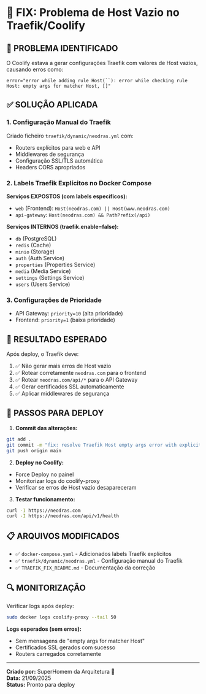 # 🔧 FIX: Problema de Host Vazio no Traefik/Coolify

## 🚨 **PROBLEMA IDENTIFICADO**

O Coolify estava a gerar configurações Traefik com valores de Host vazios, causando erros como:
```
error="error while adding rule Host(``): error while checking rule Host: empty args for matcher Host, []"
```

## ✅ **SOLUÇÃO APLICADA**

### 1. **Configuração Manual do Traefik**
Criado ficheiro `traefik/dynamic/neodras.yml` com:
- Routers explícitos para web e API
- Middlewares de segurança
- Configuração SSL/TLS automática
- Headers CORS apropriados

### 2. **Labels Traefik Explícitos no Docker Compose**

**Serviços EXPOSTOS (com labels específicos):**
- `web` (Frontend): `Host(neodras.com) || Host(www.neodras.com)`
- `api-gateway`: `Host(neodras.com) && PathPrefix(/api)`

**Serviços INTERNOS (traefik.enable=false):**
- `db` (PostgreSQL)
- `redis` (Cache)
- `minio` (Storage)
- `auth` (Auth Service)
- `properties` (Properties Service)
- `media` (Media Service)
- `settings` (Settings Service)
- `users` (Users Service)

### 3. **Configurações de Prioridade**
- API Gateway: `priority=10` (alta prioridade)
- Frontend: `priority=1` (baixa prioridade)

## 🎯 **RESULTADO ESPERADO**

Após deploy, o Traefik deve:
1. ✅ Não gerar mais erros de Host vazio
2. ✅ Rotear corretamente `neodras.com` para o frontend
3. ✅ Rotear `neodras.com/api/*` para o API Gateway
4. ✅ Gerar certificados SSL automaticamente
5. ✅ Aplicar middlewares de segurança

## 🚀 **PASSOS PARA DEPLOY**

1. **Commit das alterações:**
```bash
git add .
git commit -m "fix: resolve Traefik Host empty args error with explicit labels"
git push origin main
```

2. **Deploy no Coolify:**
- Force Deploy no painel
- Monitorizar logs do coolify-proxy
- Verificar se erros de Host vazio desapareceram

3. **Testar funcionamento:**
```bash
curl -I https://neodras.com
curl -I https://neodras.com/api/v1/health
```

## 📋 **ARQUIVOS MODIFICADOS**

- ✅ `docker-compose.yaml` - Adicionados labels Traefik explícitos
- ✅ `traefik/dynamic/neodras.yml` - Configuração manual do Traefik
- ✅ `TRAEFIK_FIX_README.md` - Documentação da correção

## 🔍 **MONITORIZAÇÃO**

Verificar logs após deploy:
```bash
sudo docker logs coolify-proxy --tail 50
```

**Logs esperados (sem erros):**
- Sem mensagens de "empty args for matcher Host"
- Certificados SSL gerados com sucesso
- Routers carregados corretamente

---
**Criado por:** SuperHomem da Arquitetura 🚀  
**Data:** 21/09/2025  
**Status:** Pronto para deploy
